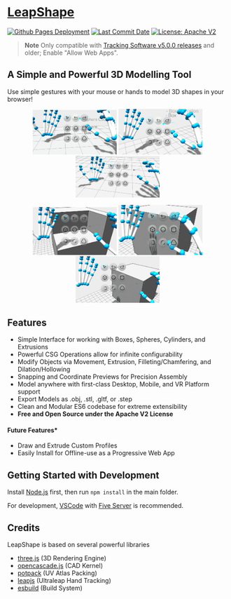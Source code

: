# [LeapShape](https://leapmotion.github.io/LeapShape/)
<p align="left">
  <a href="https://github.com/leapmotion/LeapShape/deployments/activity_log?environment=github-pages">
      <img src="https://img.shields.io/github/deployments/leapmotion/LeapShape/github-pages?label=Github%20Pages%20Deployment" title="Github Pages Deployment"></a>
  <a href="https://github.com/leapmotion/LeapShape/commits/master">
      <img src="https://img.shields.io/github/last-commit/leapmotion/LeapShape" title="Last Commit Date"></a>
  <a href="https://github.com/leapmotion/LeapShape/blob/master/LICENSE">
      <img src="https://img.shields.io/github/license/leapmotion/LeapShape" title="License: Apache V2"></a>
</p>

> **Note**
> Only compatible with [Tracking Software v5.0.0 releases](https://developer.leapmotion.com/releases#:~:text=TRACKING%20SOFTWARE%20WINDOWS%205.0.0) and older; Enable "Allow Web Apps".

## A Simple and Powerful 3D Modelling Tool

Use simple gestures with your mouse or hands to model 3D shapes in your browser!

<p align="center" >
    <img src="./images/MakeBox.gif" width="192">
    <img src="./images/MakeCylinder.gif" width="192">
    <img src="./images/MakeSphere.gif" width="192">
</p>
<p align="center">
    <img src="./images/MakeExtrusion.gif" width="192">
    <img src="./images/MakeFillet.gif" width="192">
    <img src="./images/MakeHollow.gif" width="192">
</p>

## Features
 - Simple Interface for working with Boxes, Spheres, Cylinders, and Extrusions
 - Powerful CSG Operations allow for infinite configurability
 - Modify Objects via Movement, Extrusion, Filleting/Chamfering, and Dilation/Hollowing
 - Snapping and Coordinate Previews for Precision Assembly
 - Model anywhere with first-class Desktop, Mobile, and VR Platform support
 - Export Models as .obj, .stl, .gltf, or .step
 - Clean and Modular ES6 codebase for extreme extensibility
 - **Free and Open Source under the Apache V2 License**

#### Future Features*
 - Draw and Extrude Custom Profiles
 - Easily Install for Offline-use as a Progressive Web App

## Getting Started with Development
Install [Node.js](https://nodejs.org/en/) first, then run `npm install` in the main folder.

For development, [VSCode](https://code.visualstudio.com/) with [Five Server](https://marketplace.visualstudio.com/items?itemName=yandeu.five-server) is recommended.


## Credits

LeapShape is based on several powerful libraries

 - [three.js](https://github.com/mrdoob/three.js/) (3D Rendering Engine)
 - [opencascade.js](https://github.com/donalffons/opencascade.js) (CAD Kernel)
 - [potpack](https://github.com/mapbox/potpack) (UV Atlas Packing)
 - [leapjs](https://github.com/leapmotion/leapjs) (Ultraleap Hand Tracking)
 - [esbuild](https://github.com/evanw/esbuild) (Build System)
